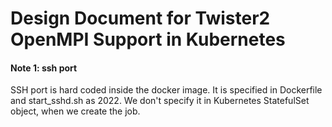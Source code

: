 # Design Document for Twister2 OpenMPI Support in Kubernetes

#### Note 1: ssh port 
SSH port is hard coded inside the docker image. 
It is specified in Dockerfile and start_sshd.sh as 2022. 
We don't specify it in Kubernetes StatefulSet object, when we create the job. 
  